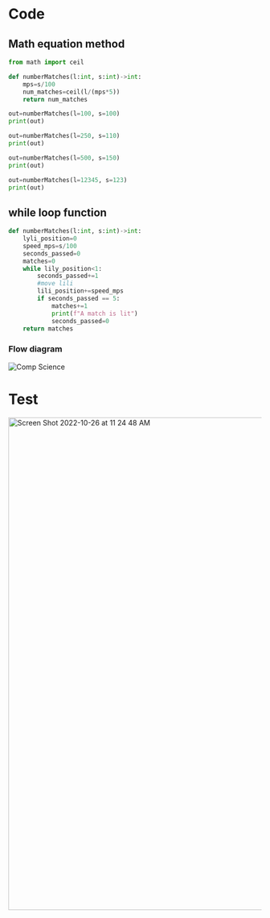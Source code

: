 # Code
## Math equation method
```.py
from math import ceil

def numberMatches(l:int, s:int)->int:
    mps=s/100
    num_matches=ceil(l/(mps*5))
    return num_matches

out=numberMatches(l=100, s=100)
print(out)

out=numberMatches(l=250, s=110)
print(out)

out=numberMatches(l=500, s=150)
print(out)

out=numberMatches(l=12345, s=123)
print(out)
```

## while loop function
```.py
def numberMatches(l:int, s:int)->int:
    lyli_position=0
    speed_mps=s/100
    seconds_passed=0
    matches=0
    while lily_position<1:
        seconds_passed+=1
        #move lili
        lili_position+=speed_mps
        if seconds_passed == 5:
            matches+=1
            print(f"A match is lit")
            seconds_passed=0
    return matches
```
### Flow diagram
![Comp Science](https://user-images.githubusercontent.com/100017195/197921767-94516d46-e5b6-4d13-9d01-f7919d0bf877.jpeg)

# Test
<img width="978" alt="Screen Shot 2022-10-26 at 11 24 48 AM" src="https://user-images.githubusercontent.com/100017195/197919780-dcb35e40-6122-4d1d-ab27-3309258023ad.png">
